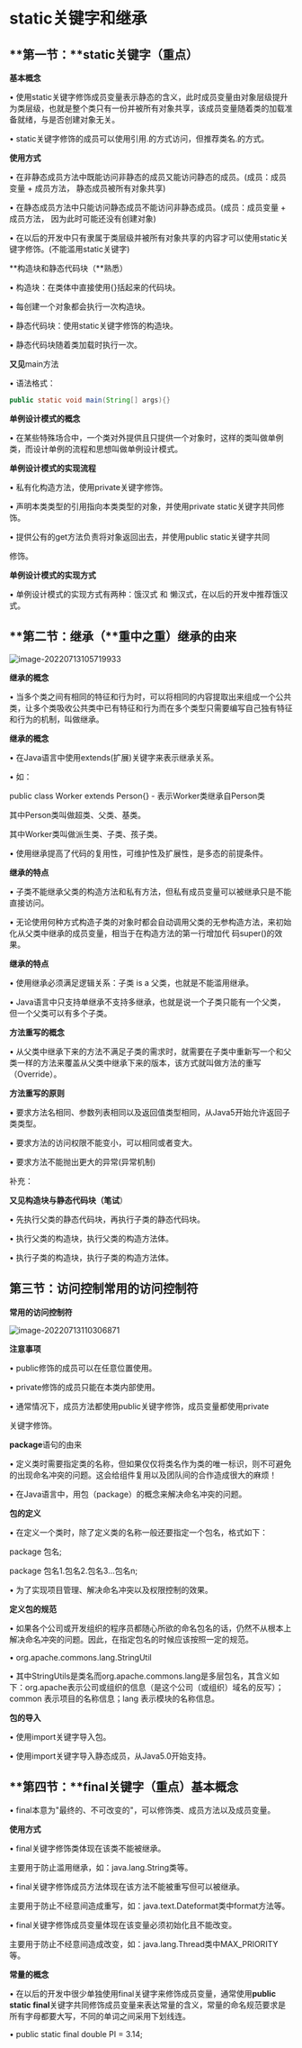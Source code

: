 # **static**关键字和继承

## **第一节：**static关键字（重点）

**基本概念**

• 使用static关键字修饰成员变量表示静态的含义，此时成员变量由对象层级提升为类层级，也就是整个类只有一份并被所有对象共享，该成员变量随着类的加载准备就绪，与是否创建对象无关。

• static关键字修饰的成员可以使用引用.的方式访问，但推荐类名.的方式。

**使用方式**

• 在非静态成员方法中既能访问非静态的成员又能访问静态的成员。(成员：成员变量 + 成员方法， 静态成员被所有对象共享) 

• 在静态成员方法中只能访问静态成员不能访问非静态成员。(成员：成员变量 + 成员方法， 因为此时可能还没有创建对象) 

• 在以后的开发中只有隶属于类层级并被所有对象共享的内容才可以使用static关键字修饰。(不能滥用static关键字)

**构造块和静态代码块（**熟悉）

• 构造块：在类体中直接使用{}括起来的代码块。

• 每创建一个对象都会执行一次构造块。 

• 静态代码块：使用static关键字修饰的构造块。

• 静态代码块随着类加载时执行一次。

**又见**main方法

• 语法格式：

```java
public static void main(String[] args){}
```

**单例设计模式的概念**

• 在某些特殊场合中，一个类对外提供且只提供一个对象时，这样的类叫做单例类，而设计单例的流程和思想叫做单例设计模式。

**单例设计模式的实现流程**

• 私有化构造方法，使用private关键字修饰。 

• 声明本类类型的引用指向本类类型的对象，并使用private static关键字共同修饰。

• 提供公有的get方法负责将对象返回出去，并使用public static关键字共同

修饰。

**单例设计模式的实现方式**

• 单例设计模式的实现方式有两种：饿汉式 和 懒汉式，在以后的开发中推荐饿汉式。

## **第二节：继承（**重中之重）继承的由来

![image-20220713105719933](static关键字和继承.assets/image-20220713105719933.png)

**继承的概念**

• 当多个类之间有相同的特征和行为时，可以将相同的内容提取出来组成一个公共类，让多个类吸收公共类中已有特征和行为而在多个类型只需要编写自己独有特征和行为的机制，叫做继承。

**继承的概念**

• 在Java语言中使用extends(扩展)关键字来表示继承关系。 

• 如：

public class Worker extends Person{} - 表示Worker类继承自Person类

其中Person类叫做超类、父类、基类。

其中Worker类叫做派生类、子类、孩子类。 

• 使用继承提高了代码的复用性，可维护性及扩展性，是多态的前提条件。

**继承的特点**

• 子类不能继承父类的构造方法和私有方法，但私有成员变量可以被继承只是不能直接访问。

• 无论使用何种方式构造子类的对象时都会自动调用父类的无参构造方法，来初始化从父类中继承的成员变量，相当于在构造方法的第一行增加代 码super()的效果。

**继承的特点**

• 使用继承必须满足逻辑关系：子类 is a 父类，也就是不能滥用继承。

• Java语言中只支持单继承不支持多继承，也就是说一个子类只能有一个父类，但一个父类可以有多个子类。

**方法重写的概念**

• 从父类中继承下来的方法不满足子类的需求时，就需要在子类中重新写一个和父类一样的方法来覆盖从父类中继承下来的版本，该方式就叫做方法的重写（Override）。

**方法重写的原则**

• 要求方法名相同、参数列表相同以及返回值类型相同，从Java5开始允许返回子类类型。

• 要求方法的访问权限不能变小，可以相同或者变大。

• 要求方法不能抛出更大的异常(异常机制)

补充：

**又见构造块与静态代码块（**笔试****）

• 先执行父类的静态代码块，再执行子类的静态代码块。

• 执行父类的构造块，执行父类的构造方法体。

• 执行子类的构造块，执行子类的构造方法体。

## **第三节：访问控制**常用的访问控制符

**常用的访问控制符**

![image-20220713110306871](static关键字和继承.assets/image-20220713110306871.png)

**注意事项**

• public修饰的成员可以在任意位置使用。

• private修饰的成员只能在本类内部使用。

• 通常情况下，成员方法都使用public关键字修饰，成员变量都使用private

关键字修饰。

**package**语句的由来

• 定义类时需要指定类的名称，但如果仅仅将类名作为类的唯一标识，则不可避免的出现命名冲突的问题。这会给组件复用以及团队间的合作造成很大的麻烦！ 

• 在Java语言中，用包（package）的概念来解决命名冲突的问题。

**包的定义**

• 在定义一个类时，除了定义类的名称一般还要指定一个包名，格式如下：

package 包名; 

package 包名1.包名2.包名3...包名n; 

• 为了实现项目管理、解决命名冲突以及权限控制的效果。

**定义包的规范**

• 如果各个公司或开发组织的程序员都随心所欲的命名包名的话，仍然不从根本上解决命名冲突的问题。因此，在指定包名的时候应该按照一定的规范。 

• org.apache.commons.lang.StringUtil

• 其中StringUtils是类名而org.apache.commons.lang是多层包名，其含义如下：org.apache表示公司或组织的信息（是这个公司（或组织）域名的反写）；common 表示项目的名称信息；lang 表示模块的名称信息。

**包的导入**

• 使用import关键字导入包。

• 使用import关键字导入静态成员，从Java5.0开始支持。

## **第四节：**final关键字（重点）基本概念

• final本意为"最终的、不可改变的"，可以修饰类、成员方法以及成员变量。

**使用方式**

• final关键字修饰类体现在该类不能被继承。

主要用于防止滥用继承，如：java.lang.String类等。

• final关键字修饰成员方法体现在该方法不能被重写但可以被继承。

主要用于防止不经意间造成重写，如：java.text.Dateformat类中format方法等。

• final关键字修饰成员变量体现在该变量必须初始化且不能改变。

主要用于防止不经意间造成改变，如：java.lang.Thread类中MAX_PRIORITY等。

**常量的概念**

• 在以后的开发中很少单独使用final关键字来修饰成员变量，通常使用**public static final**关键字共同修饰成员变量来表达常量的含义，常量的命名规范要求是所有字母都要大写，不同的单词之间采用下划线连。 

• public static final double PI = 3.14;